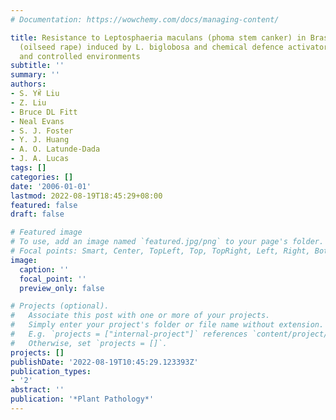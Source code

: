 ```yaml
---
# Documentation: https://wowchemy.com/docs/managing-content/

title: Resistance to Leptosphaeria maculans (phoma stem canker) in Brassica napus
  (oilseed rape) induced by L. biglobosa and chemical defence activators in field
  and controlled environments
subtitle: ''
summary: ''
authors:
- S. Yꎬ Liu
- Z. Liu
- Bruce DL Fitt
- Neal Evans
- S. J. Foster
- Y. J. Huang
- A. O. Latunde-Dada
- J. A. Lucas
tags: []
categories: []
date: '2006-01-01'
lastmod: 2022-08-19T18:45:29+08:00
featured: false
draft: false

# Featured image
# To use, add an image named `featured.jpg/png` to your page's folder.
# Focal points: Smart, Center, TopLeft, Top, TopRight, Left, Right, BottomLeft, Bottom, BottomRight.
image:
  caption: ''
  focal_point: ''
  preview_only: false

# Projects (optional).
#   Associate this post with one or more of your projects.
#   Simply enter your project's folder or file name without extension.
#   E.g. `projects = ["internal-project"]` references `content/project/deep-learning/index.md`.
#   Otherwise, set `projects = []`.
projects: []
publishDate: '2022-08-19T10:45:29.123393Z'
publication_types:
- '2'
abstract: ''
publication: '*Plant Pathology*'
---
```


